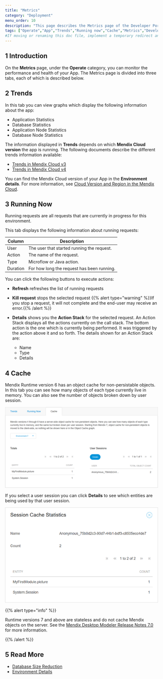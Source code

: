 ```yaml
---
title: "Metrics"
category: "Deployment"
menu_order: 10
description: "This page describes the Metrics page of the Developer Portal."
tags: ["Operate","App","Trends","Running now","Cache","Metrics","Developer Portal"]
#If moving or renaming this doc file, implement a temporary redirect and let the respective team know they should update the URL in the product. See Mapping to Products for more details.
---
```


## 1 Introduction

On the **Metrics** page, under the **Operate** category, you can monitor the performance and health of your App. The Metrics page is divided into three tabs, each of which is described below.

## 2 Trends

In this tab you can view graphs which display the following information about the app:

*   Application Statistics 
*   Database Statistics
*   Application Node Statistics
*   Database Node Statistics

The information displayed in **Trends** depends on which **Mendix Cloud version** the app is running. The following documents describe the different trends information available:

*   [Trends in Mendix Cloud v3](trends)
*   [Trends in Mendix Cloud v4](trends-v4)

You can find the Mendix Cloud version of your App in the **Environment details**. For more information, see [Cloud Version and Region in the Mendix Cloud](/developerportal/deploy/cloud-version-region).

## 3 Running Now

Running requests are all requests that are currently in progress for this environment.

This tab displays the following information about running requests:

| Column | Description |
| --- | --- |
| User | The user that started running the request. |
| Action | The name of the request. |
| Type | Microflow or Java action. |
| Duration | For how long the request has been running. |

You can click the following buttons to execute actions:

*   **Refresh** refreshes the list of running requests

*   **Kill request** stops the selected request
    {{% alert type="warning" %}}If you stop a request, it will not complete and the end-user may receive an error.{{% /alert %}}
    
*   **Details** shows you the **Action Stack** for the selected request. An Action Stack displays all the actions currently on the call stack. The bottom action is the one which is currently being performed. It was triggered by the action above it and so forth. The details shown for an Action Stack are:
    *   Name
    *   Type
    *   Details

## 4 Cache

Mendix Runtime version 6 has an object cache for non-persistable objects. In this tab you can see how many objects of each type currently live in memory. You can also see the number of objects broken down by user session.

![User session cache details](attachments/metrics/cache-summary.png)

If you select a user session you can click **Details** to see which entities are being used by that user session.

![User session cache details](attachments/metrics/user-cache.png)

{{% alert type="info" %}}

Runtime versions 7 and above are stateless and do not cache Mendix objects on the server. See the [Mendix Desktop Modeler Release Notes 7.0](/releasenotes/studio-pro/7.0) for more information.

{{% /alert %}}

## 5 Read More

* [Database Size Reduction](database-size-reduction)
* [Environment Details](/developerportal/deploy/environments-details)
